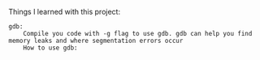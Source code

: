 Things I learned with this project: 

    gdb: 
        Compile you code with -g flag to use gdb. gdb can help you find memory leaks and where segmentation errors occur
        How to use gdb: 
